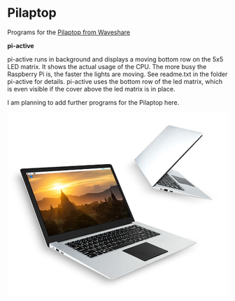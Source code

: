 
# Pilaptop

Programs for the [Pilaptop from Waveshare](https://www.waveshare.com/pilaptop-cm3-plus-package-a.htm)


**pi-active**

pi-active runs in background and displays a moving bottom
row on the 5x5 LED matrix. It shows the actual usage of the
CPU. The more busy the Raspberry Pi is, the faster the
lights are moving. See readme.txt in the folder pi-active for
details. pi-active uses the bottom row of the led matrix, which
is even visible if the cover above the led matrix is in place.


I am planning to add further programs for the Pilaptop here.

![picture of Pilaptop](pilaptop.jpg?raw=true "Picture of Pilaptop")